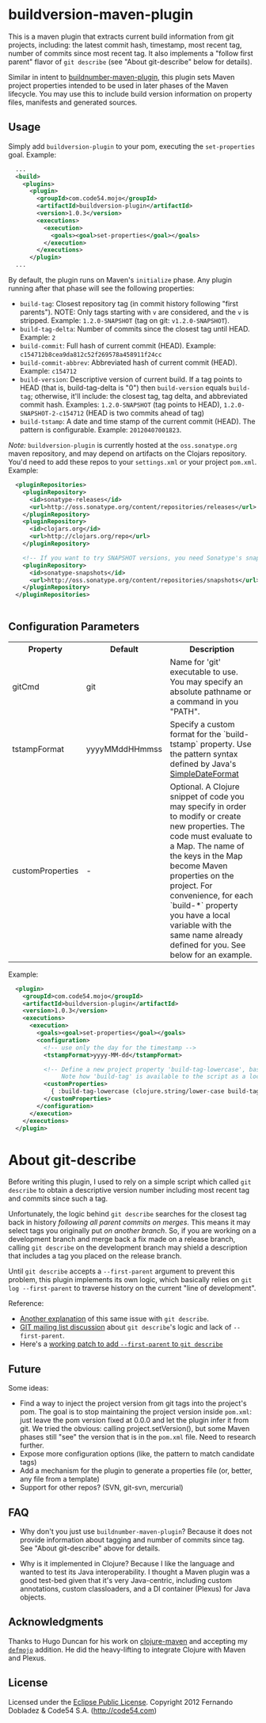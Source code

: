 # buildversion-maven-plugin

This is a maven plugin that extracts current build information from git
projects, including: the latest commit hash, timestamp, most recent tag, number
of commits since most recent tag. It also implements a "follow first parent"
flavor of `git describe` (see "About git-describe" below for details).

Similar in intent to
[buildnumber-maven-plugin](http://mojo.codehaus.org/buildnumber-maven-plugin/),
this plugin sets Maven project properties intended to be used in later phases of
the Maven lifecycle. You may use this to include build version information on
property files, manifests and generated sources.


## Usage

Simply add `buildversion-plugin` to your pom, executing the `set-properties` goal. Example:

```xml
  ...
  <build>
    <plugins>
      <plugin>
        <groupId>com.code54.mojo</groupId>
        <artifactId>buildversion-plugin</artifactId>
        <version>1.0.3</version>
        <executions>
          <execution>
            <goals><goal>set-properties</goal></goals>
          </execution>
        </executions>
      </plugin>
  ...
```

By default, the plugin runs on Maven's `initialize` phase. Any plugin running after that phase will see the following properties:

* `build-tag`: Closest repository tag (in commit history following "first parents"). NOTE: Only tags starting with `v` are considered, and the `v` is stripped. Example: `1.2.0-SNAPSHOT` (tag on git: `v1.2.0-SNAPSHOT`).
* `build-tag-delta`: Number of commits since the closest tag until HEAD. Example: `2`
* `build-commit`: Full hash of current commit (HEAD). Example: `c154712b8cea9da812c52f269578a458911f24cc`
* `build-commit-abbrev`: Abbreviated hash of current commit (HEAD). Example: `c154712`
* `build-version`: Descriptive version of current build. If a tag points to HEAD (that is, build-tag-delta is "0") then `build-version` equals `build-tag`; otherwise, it'll include: the closest tag, tag delta, and abbreviated commit hash. Examples: `1.2.0-SNAPSHOT` (tag points to HEAD),  `1.2.0-SNAPSHOT-2-c154712` (HEAD is two commits ahead of tag)
* `build-tstamp`: A date and time stamp of the current commit (HEAD). The pattern is configurable. Example: `20120407001823`.


*Note:* `buildversion-plugin` is currently hosted at the `oss.sonatype.org` maven
repository, and may depend on artifacts on the Clojars repository. You'd need to
add these repos to your `settings.xml` or your project `pom.xml`. Example:

```xml
  <pluginRepositories>
    <pluginRepository>
      <id>sonatype-releases</id>
      <url>http://oss.sonatype.org/content/repositories/releases</url>
    </pluginRepository>
    <pluginRepository>
      <id>clojars.org</id>
      <url>http://clojars.org/repo</url>
    </pluginRepository>

    <!-- If you want to try SNAPSHOT versions, you need Sonatype's snapshots repo: -->
    <pluginRepository>
      <id>sonatype-snapshots</id>
      <url>http://oss.sonatype.org/content/repositories/snapshots</url>
    </pluginRepository>
  </pluginRepositories>
  
```


## Configuration Parameters

<table>
  <tr>
    <th>Property</th>
    <th>Default</th>
    <th>Description</th>
  </tr>
  <tr>
    <td>gitCmd</td>
    <td>git</td>
    <td>Name for 'git' executable to use. You may specify an absolute pathname or a command in you "PATH".</td>
  </tr>
  <tr>
    <td>tstampFormat</td>
    <td>yyyyMMddHHmmss</td>
    <td>Specify a custom format for the `build-tstamp` property. Use the pattern syntax defined by Java's <a href="http://docs.oracle.com/javase/6/docs/api/java/text/SimpleDateFormat.html">SimpleDateFormat</a></td>
  </tr>
  <tr>
    <td>customProperties</td>
    <td>-</td>
    <td>Optional. A Clojure snippet of code you may specify in order to modify or create new properties. The code must evaluate to a Map. The name of the keys in the Map become Maven properties on the project. For convenience, for each `build-*` property you have a local variable with the same name already defined for you. See below for an example.</td>
  </tr>
</table>


Example:

```xml
  <plugin>
    <groupId>com.code54.mojo</groupId>
    <artifactId>buildversion-plugin</artifactId>
    <version>1.0.3</version>
    <executions>
      <execution>
        <goals><goal>set-properties</goal></goals>
        <configuration>
          <!-- use only the day for the timestamp -->
          <tstampFormat>yyyy-MM-dd</tstampFormat>

          <!-- Define a new project property 'build-tag-lowercase', based on 'build-tag'
               Note how 'build-tag' is available to the script as a local variable. -->
          <customProperties>
            { :build-tag-lowercase (clojure.string/lower-case build-tag) }
          </customProperties>
        </configuration>
      </execution>
    </executions>
  </plugin>
```

# About git-describe

Before writing this plugin, I used to rely on a simple script which called `git
describe` to obtain a descriptive version number including most recent tag and
commits since such a tag.

Unfortunately, the logic behind `git describe` searches for the closest tag back
in history *following all parent commits on merges*. This means it may select
tags you originally put *on another branch*. So, if you are working on a
development branch and merge back a fix made on a release branch, calling `git
describe` on the development branch may shield a description that includes a tag
you placed on the release branch.

Until `git describe` accepts a `--first-parent` argument to prevent this
problem, this plugin implements its own logic, which basically relies on `git
log --first-parent` to traverse history on the current "line of development".

Reference:

 * [Another explanation](http://www.xerxesb.com/2010/git-describe-and-the-tale-of-the-wrong-commits/) of this same issue with `git describe`.
 * [GIT mailing list discussion](http://kerneltrap.org/mailarchive/git/2010/9/21/40071/thread) about `git describe`'s logic and lack of `--first-parent`.
 * Here's a [working patch to add `--first-parent` to `git describe`](https://github.com/git/git/tree/mrb/describe-first-parent)

## Future

Some ideas:

 * Find a way to inject the project version from git tags into the project's
  pom. The goal is to stop maintaining the project version inside
  `pom.xml`: just leave the pom version fixed at 0.0.0 and let the plugin infer it from
  git. We tried the obvious: calling project.setVersion(), but some Maven phases
  still "see" the version that is in the `pom.xml` file. Need to research
  further.
 * Expose more configuration options (like, the pattern to match candidate tags)
 * Add a mechanism for the plugin to generate a properties file (or, better, any
   file from a template)
 * Support for other repos? (SVN, git-svn, mercurial)

## FAQ

 * Why don't you just use `buildnumber-maven-plugin`?
 Because it does not provide information about tagging and number of commits
 since tag. See "About git-describe" above for details.

 * Why is it implemented in Clojure?
 Because I like the language and wanted to test its Java interoperability. I
 thought a Maven plugin was a good test-bed given that it's very Java-centric,
 including custom annotations, custom classloaders, and a DI container
 (Plexus) for Java objects.

## Acknowledgments

Thanks to Hugo Duncan for his work on
[clojure-maven](https://github.com/pallet/clojure-maven) and accepting my
[`defmojo`](https://github.com/pallet/clojure-maven/commit/1e41d02d32ec3430925765b2a88e2fce89d96307)
addition. He did the heavy-lifting to integrate Clojure with Maven and Plexus.

## License
Licensed under the [Eclipse Public License](http://www.eclipse.org/legal/epl-v10.html).
Copyright 2012 Fernando Dobladez & Code54 S.A. (http://code54.com)


